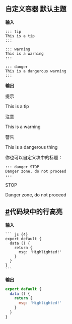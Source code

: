 ## 自定义容器 默认主题

**输入**

```text
::: tip
This is a tip
:::

::: warning
This is a warning
:::

::: danger
This is a dangerous warning
:::
```

**输出**

提示

This is a tip

注意

This is a warning

警告

This is a dangerous thing

你也可以自定义块中的标题：

```text
::: danger STOP
Danger zone, do not proceed
:::
```

STOP

Danger zone, do not proceed



## [#](https://v1.vuepress.vuejs.org/zh/guide/markdown.html#%E4%BB%A3%E7%A0%81%E5%9D%97%E4%B8%AD%E7%9A%84%E8%A1%8C%E9%AB%98%E4%BA%AE)代码块中的行高亮

**输入**

~~~text
``` js {4}
export default {
  data () {
    return {
      msg: 'Highlighted!'
    }
  }
}
```
~~~

**输出**

 

```js
export default {
  data () {
    return {
      msg: 'Highlighted!'
    }
  }
}
```

